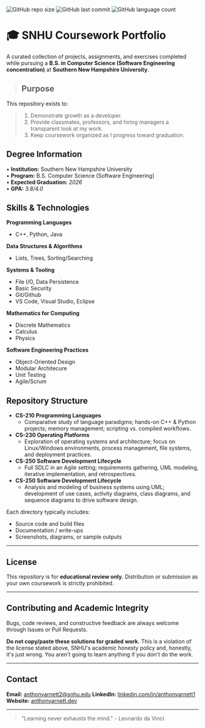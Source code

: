 ![GitHub repo size](https://img.shields.io/github/repo-size/anthonyarnett/snhu)
![GitHub last commit](https://img.shields.io/github/last-commit/anthonyarnett/snhu)
![GitHub language count](https://img.shields.io/github/languages/count/anthonyarnett/snhu)

# 🎓 SNHU Coursework Portfolio

A curated collection of projects, assignments, and exercises completed while pursuing a **B.S. in Computer Science (Software Engineering concentration)** at **Southern New Hampshire University**.

> ## Purpose

This repository exists to:

> 1. Demonstrate growth as a developer.
> 2. Provide classmates, professors, and hiring managers a transparent look at my work.
> 3. Keep coursework organized as I progress toward graduation.

## Degree Information

• **Institution:** Southern New Hampshire University  
• **Program:** B.S. Computer Science (Software Engineering)  
• **Expected Graduation:** _2026_  
• **GPA:** _3.8/4.0_

## Skills & Technologies

**Programming Languages**

- C++, Python, Java

**Data Structures & Algorithms**

- Lists, Trees, Sorting/Searching

**Systems & Tooling**

- File I/O, Data Persistence
- Basic Security
- Git/Github
- VS Code, Visual Studio, Eclipse

**Mathematics for Computing**

- Discrete Mathematics
- Calculus
- Physics

**Software Engineering Practices**

- Object-Oriented Design
- Modular Architecure
- Unit Testing
- Agile/Scrum

## Repository Structure

- **CS-210 Programming Languages**
  - Comparative study of language paradigms; hands-on C++ & Python projects; memory management; scripting vs. compiled workflows.
- **CS-230 Operating Platforms**
  - Exploration of operating systems and architecture; focus on Linux/Windows environments, process management, file systems, and deployment practices.
- **CS-250 Software Development Lifecycle**
  - Full SDLC in an Agile setting; requirements gathering, UML modeling, iterative implementation, and retrospectives.
- **CS-250 Software Development Lifecycle**
  - Analysis and modeling of business systems using UML; development of use cases, activity diagrams, class diagrams, and sequence diagrams to drive software design.

Each directory typically includes:

- Source code and build files
- Documentation / write-ups
- Screenshots, diagrams, or sample outputs

---

## License

This repository is for **educational review only**.
Distribution or submission as your own coursework is strictly prohibited.

---

## Contributing and Academic Integrity

Bugs, code reviews, and constructive feedback are always welcome through Issues or Pull Requests.

**Do not copy/paste these solutions for graded work.**
This is a violation of the license stated above, SNHU's academic honesty policy and, honestly, it's just wrong. You aren't going to learn anything if you don't do the work.

---

## Contact

**Email:** anthonyarnett2@snhu.edu
**LinkedIn:** [linkedin.com/in/anthonyarnett1](https://www.linkedin.com/in/anthonyarnett1)
**Website:** [anthonyarnett.dev](https://anthonyarnett.dev)

---

> "Learning never exhausts the mind." - Leonardo da Vinci
